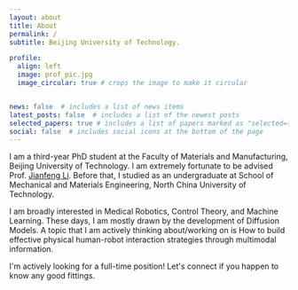 ```yaml
---
layout: about
title: About
permalink: /
subtitle: Beijing University of Technology.

profile:
  align: left
  image: prof_pic.jpg
  image_circular: true # crops the image to make it circular


news: false  # includes a list of news items
latest_posts: false  # includes a list of the newest posts
selected_papers: true # includes a list of papers marked as "selected={true}"
social: false  # includes social icons at the bottom of the page
---
```


I am a third-year PhD student at the Faculty of Materials and Manufacturing, Beijing University of Technology. I am extremely fortunate to be advised Prof. [Jianfeng Li](https://fmm.bjut.edu.cn/info/1132/1565.htm). Before that, I studied as an undergraduate at School of Mechanical and Materials Engineering, North China University of Technology. 

I am broadly interested in Medical Robotics, Control Theory, and Machine Learning. These days, I am mostly drawn by the development of Diffusion Models. A topic that I am actively thinking about/working on is How to build effective physical human-robot interaction strategies through multimodal information.

I'm actively looking for a full-time position! Let's connect if you happen to know any good fittings.